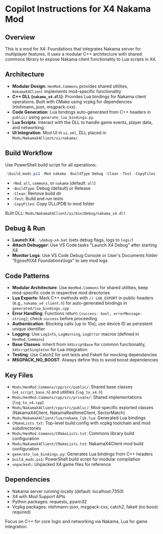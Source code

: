 # Copilot Instructions for X4 Nakama Mod

## Overview
This is a mod for X4: Foundations that integrates Nakama server for multiplayer features. It uses a modular C++ architecture with shared commons library to expose Nakama client functionality to Lua scripts in X4.

## Architecture
- **Modular Design**: `HenMod.Commons` provides shared utilities, `NakamaX4Client` implements mod-specific functionality
- **C++ DLL (`nakama_x4.dll`)**: Provides Lua bindings for Nakama client operations. Built with CMake using vcpkg for dependencies (nlohmann_json, msgpack-cxx).
- **Code Generation**: Lua bindings auto-generated from C++ headers in `public/` using `generate_lua_bindings.py`.
- **Lua Scripts**: Interact with the DLL to handle game events, player data, and networking.
- **UI Integration**: Mod UI in `ui.xml`, DLL placed in `Mods/NakamaX4Client/ui/nakama/`.

## Build Workflow
Use PowerShell build script for all operations:
```powershell
.\build_mods.ps1 -Mod nakama -BuildType Debug -Clean -Test -CopyFiles
```
- `-Mod`: `all`, `commons`, or `nakama` (default: `all`)
- `-BuildType`: Debug (default) or Release
- `-Clean`: Remove build dir
- `-Test`: Build and run tests
- `-CopyFiles`: Copy DLL/PDB to mod folder

Built DLL: `Mods/NakamaX4Client/ui/bin/Debug/nakama_x4.dll`

## Debug & Run
- **Launch X4**: `.\debug-x4.bat` (sets debug flags, logs to `logs/`)
- **Attach Debugger**: Use VS Code tasks "Launch X4 Debug" after starting X4
- **Monitor Logs**: Use VS Code Debug Console or User's Documents folder "Egosoft\X4 Foundations\logs\" to see mod logs
## Code Patterns
- **Modular Architecture**: Use `HenMod.Commons` for shared utilities, keep mod-specific code in respective mod directories
- **Lua Exports**: Mark C++ methods with `// LUA_EXPORT` in public headers (e.g., `nakama_x4_client.h`) for auto-generated bindings in `generated/lua_bindings.cpp`
- **Error Handling**: Functions return `{success: bool, errorMessage: string}`; check `success` before proceeding
- **Authentication**: Blocking calls (up to 10s); use device ID as persistent unique identifier
- **Logging**: Use `LogInfo`, `LogWarning`, `LogError` macros (defined in `HenMod.Commons`)
- **Base Classes**: Inherit from `X4ScriptBase` for common functionality, `X4ScriptSingleton` for Lua integration
- **Testing**: Use Catch2 for unit tests and FakeIt for mocking dependencies
- **MSGPACK_NO_BOOST**: Always define this to avoid boost dependencies

## Key Files
- `Mods/HenMod.Commons/cpp/src/public/`: Shared base classes (`x4_script_base.h`) and utilities (`log_to_x4.h`)
- `Mods/HenMod.Commons/cpp/src/private/`: Shared implementations (`log_to_x4.cpp`)
- `Mods/NakamaX4Client/cpp/src/public/`: Mod-specific exported classes (NakamaX4Client, NakamaRealtimeClient, SectorMatch)
- `Mods/NakamaX4Client/lua/nakama_lib.lua`: Generated Lua bindings
- `CMakeLists.txt`: Top-level build config with vcpkg toolchain and mod subdirectories
- `Mods/HenMod.Commons/CMakeLists.txt`: Commons library build configuration
- `Mods/NakamaX4Client/CMakeLists.txt`: NakamaX4Client mod build configuration
- `generate_lua_bindings.py`: Generates Lua bindings from C++ headers
- `build_mods.ps1`: PowerShell build script for modular compilation
- `unpacked\`: Unpacked X4 game files for reference

## Dependencies
- Nakama server running locally (default: localhost:7350)
- X4 with Mod Support APIs
- Python packages: requests, pywin32
- Vcpkg packages: nlohmann-json, msgpack-cxx, catch2, fakeit (no boost required)

Focus on C++ for core logic and networking via Nakama, Lua for game integration.